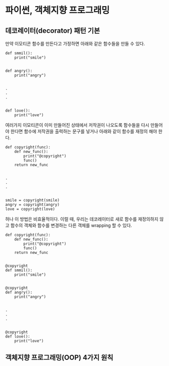 # 파이썬, 객체지향 프로그래밍

## 데코레이터(decorator) 패턴 기본

만약 이모티콘 함수를 만든다고 가정하면 아래와 같은 함수들을 만들 수 있다.

```
def smmil():
	print("smile")


def angry():
	print("angry")


.
.
.


def love():
	print("love")
```

여러가지 이모티콘이 이미 만들어진 상태에서 저작권이 나오도록 함수들을 다시 만들어야 한다면 함수에 저작권을 출력하는 문구를 넣거나 아래와 같이 함수를 재정의 해야 한다.

```
def copyright(func):
	def new_func():
		print("@copyright")
		func()
	return new_func


.
.
.


smile = copyright(smile)
angry = copyright(angry)
love = copyright(love)
```

허나 이 방법은 비효율적이다. 이럴 때, 우리는 데코레이터로 새로 함수를 재정의하지 않고 함수의 객체와 함수를 변경하는 다른 객체를 wrapping 할 수 있다.

```
def copyright(func):
	def new_func():
		print("@copyright")
		func()
	return new_func


@copyright
def smmil():
	print("smile")


@copyright
def angry():
	print("angry")


.
.
.


@copyright
def love():
	print("love")
```


## 객체지향 프로그래밍(OOP) 4가지 원칙
